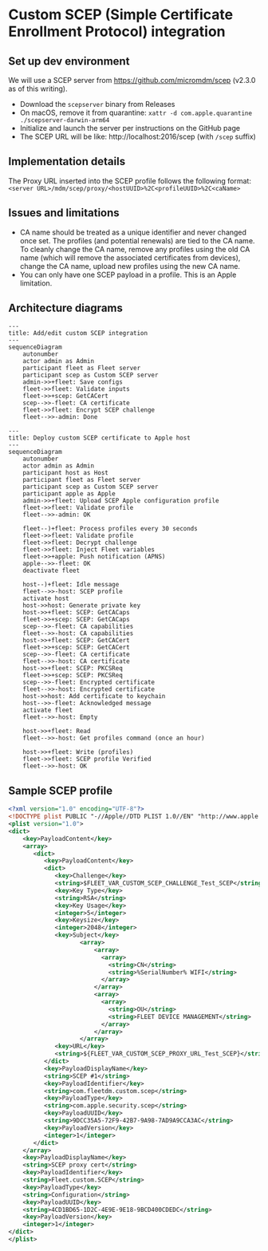 # Custom SCEP (Simple Certificate Enrollment Protocol) integration

## Set up dev environment

We will use a SCEP server from https://github.com/micromdm/scep (v2.3.0 as of this writing).

- Download the `scepserver` binary from Releases
- On macOS, remove it from quarantine: `xattr -d com.apple.quarantine ./scepserver-darwin-arm64`
- Initialize and launch the server per instructions on the GitHub page
- The SCEP URL will be like: http://localhost:2016/scep (with `/scep` suffix)

## Implementation details

The Proxy URL inserted into the SCEP profile follows the following format: `<server URL>/mdm/scep/proxy/<hostUUID>%2C<profileUUID>%2C<caName>`

## Issues and limitations

- CA name should be treated as a unique identifier and never changed once set. The profiles (and potential renewals) are tied to the CA name. To cleanly change the CA name, remove any profiles using the old CA name (which will remove the associated certificates from devices), change the CA name, upload new profiles using the new CA name.
- You can only have one SCEP payload in a profile. This is an Apple limitation.

## Architecture diagrams

```mermaid
---
title: Add/edit custom SCEP integration
---
sequenceDiagram
    autonumber
    actor admin as Admin
    participant fleet as Fleet server
    participant scep as Custom SCEP server
    admin->>+fleet: Save configs
    fleet->>fleet: Validate inputs
    fleet->>+scep: GetCACert
    scep-->>-fleet: CA certificate
    fleet->>fleet: Encrypt SCEP challenge
    fleet-->>-admin: Done
```

```mermaid
---
title: Deploy custom SCEP certificate to Apple host
---
sequenceDiagram
    autonumber
    actor admin as Admin
    participant host as Host
    participant fleet as Fleet server
    participant scep as Custom SCEP server
    participant apple as Apple
    admin->>+fleet: Upload SCEP Apple configuration profile
    fleet->>fleet: Validate profile
    fleet-->>-admin: OK

    fleet--)+fleet: Process profiles every 30 seconds
    fleet->>fleet: Validate profile
    fleet->>fleet: Decrypt challenge
    fleet->>fleet: Inject Fleet variables
    fleet->>+apple: Push notification (APNS)
    apple-->>-fleet: OK
    deactivate fleet

    host--)+fleet: Idle message
    fleet-->>-host: SCEP profile
    activate host
    host->>host: Generate private key
    host->>+fleet: SCEP: GetCACaps
    fleet->>+scep: SCEP: GetCACaps
    scep-->>-fleet: CA capabilities
    fleet-->>-host: CA capabilities
    host->>+fleet: SCEP: GetCACert
    fleet->>+scep: SCEP: GetCACert
    scep-->>-fleet: CA certificate
    fleet-->>-host: CA certificate
    host->>+fleet: SCEP: PKCSReq
    fleet->>+scep: SCEP: PKCSReq
    scep-->>-fleet: Encrypted certificate
    fleet-->>-host: Encrypted certificate
    host->>host: Add certificate to keychain
    host-->>-fleet: Acknowledged message
    activate fleet
    fleet-->>-host: Empty

    host->>+fleet: Read
    fleet-->>-host: Get profiles command (once an hour)
    
    host->>+fleet: Write (profiles)
    fleet->>fleet: SCEP profile Verified
    fleet-->>-host: OK
```

## Sample SCEP profile

```xml
<?xml version="1.0" encoding="UTF-8"?>
<!DOCTYPE plist PUBLIC "-//Apple//DTD PLIST 1.0//EN" "http://www.apple.com/DTDs/PropertyList-1.0.dtd">
<plist version="1.0">
<dict>
    <key>PayloadContent</key>
    <array>
       <dict>
          <key>PayloadContent</key>
          <dict>
             <key>Challenge</key>
             <string>$FLEET_VAR_CUSTOM_SCEP_CHALLENGE_Test_SCEP</string>
             <key>Key Type</key>
             <string>RSA</string>
             <key>Key Usage</key>
             <integer>5</integer>
             <key>Keysize</key>
             <integer>2048</integer>
             <key>Subject</key>
                    <array>
                        <array>
                          <array>
                            <string>CN</string>
                            <string>%SerialNumber% WIFI</string>
                          </array>
                        </array>
                        <array>
                          <array>
                            <string>OU</string>
                            <string>FLEET DEVICE MANAGEMENT</string>
                          </array>
                        </array>
                    </array>
             <key>URL</key>
             <string>${FLEET_VAR_CUSTOM_SCEP_PROXY_URL_Test_SCEP}</string>
          </dict>
          <key>PayloadDisplayName</key>
          <string>SCEP #1</string>
          <key>PayloadIdentifier</key>
          <string>com.fleetdm.custom.scep</string>
          <key>PayloadType</key>
          <string>com.apple.security.scep</string>
          <key>PayloadUUID</key>
          <string>9DCC35A5-72F9-42B7-9A98-7AD9A9CCA3AC</string>
          <key>PayloadVersion</key>
          <integer>1</integer>
       </dict>
    </array>
    <key>PayloadDisplayName</key>
    <string>SCEP proxy cert</string>
    <key>PayloadIdentifier</key>
    <string>Fleet.custom.SCEP</string>
    <key>PayloadType</key>
    <string>Configuration</string>
    <key>PayloadUUID</key>
    <string>4CD1BD65-1D2C-4E9E-9E18-9BCD400CDEDC</string>
    <key>PayloadVersion</key>
    <integer>1</integer>
</dict>
</plist>
```
